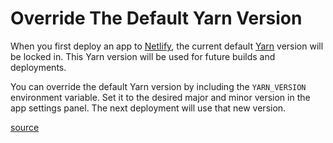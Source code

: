 # Override The Default Yarn Version

When you first deploy an app to [Netlify](https://www.netlify.com/), the
current default [Yarn](https://yarnpkg.com/) version will be locked in. This
Yarn version will be used for future builds and deployments.

You can override the default Yarn version by including the `YARN_VERSION`
environment variable. Set it to the desired major and minor version in the app
settings panel. The next deployment will use that new version.

[source](https://community.netlify.com/t/default-yarn-version-is-now-1-17/2297)
